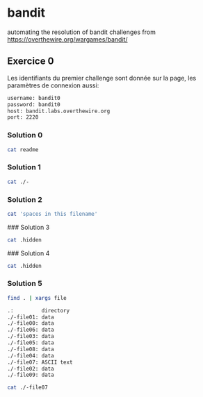 # bandit
automating the resolution of bandit challenges from https://overthewire.org/wargames/bandit/

## Exercice 0

Les identifiants du premier challenge sont donnée sur la page, les paramètres de connexion aussi:

```bash
username: bandit0
password: bandit0
host: bandit.labs.overthewire.org
port: 2220
```

### Solution 0

```bash
cat readme
```

### Solution 1

```bash
cat ./-
```



### Solution 2

```bash
cat 'spaces in this filename'
```



### Solution 3

```bash
cat .hidden
```



### Solution 4

```bash
cat .hidden
```



### Solution 5

```bash
find . | xargs file
```

```bash
.:         directory
./-file01: data
./-file00: data
./-file06: data
./-file03: data
./-file05: data
./-file08: data
./-file04: data
./-file07: ASCII text
./-file02: data
./-file09: data
```

```bash
cat ./-file07
```
